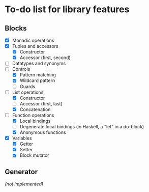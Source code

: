 # To-do list for library features
## Blocks
- [x] Monadic operations
- [x] Tuples and accessors
  - [x] Constructor
  - [x] Accessor (first, second)
- [ ] Datatypes and synonyms
- [ ] Controls
  - [x] Pattern matching
  - [x] Wildcard pattern
  - [ ] Guards
- [ ] List operations
  - [x] Constructor
  - [ ] Accessor (first, last)
  - [x] Concatenation
- [ ] Function operations
  - [x] Local bindings
  - [ ] Degenerate local bindings (in Haskell, a "let" in a do-block)
  - [x] Anonymous functions
- [x] Variables
  - [x] Getter
  - [x] Setter
  - [x] Block mutator

## Generator
*(not implemented)*
